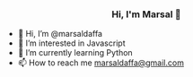 <h3 align="center">Hi, I'm Marsal 👋 </h3>

- 👋 Hi, I’m @marsaldaffa
- 👀 I’m interested in Javascript
- 🌱 I’m currently learning Python
- 📫 How to reach me marsaldaffa@gmail.com

<!---
marsaldaffa/marsaldaffa is a ✨ special ✨ repository because its `README.md` (this file) appears on your GitHub profile.
You can click the Preview link to take a look at your changes.
--->

